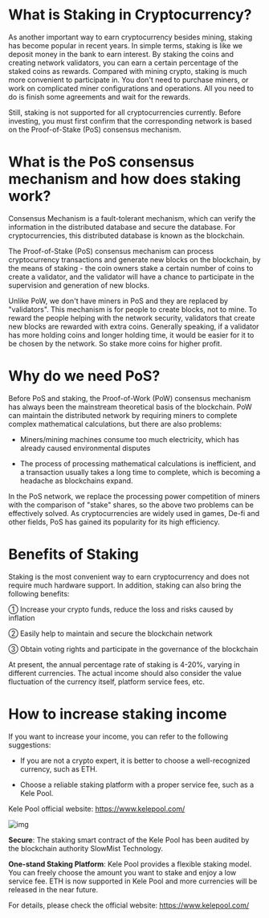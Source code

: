 # What is Staking in Cryptocurrency?

As another important way to earn cryptocurrency besides mining, staking has become popular in recent years. In simple terms, staking is like we deposit money in the bank to earn interest. By staking the coins and creating network validators, you can earn a certain percentage of the staked coins as rewards. Compared with mining crypto, staking is much more convenient to participate in. You don't need to purchase miners, or work on complicated miner configurations and operations. All you need to do is finish some agreements and wait for the rewards.

Still, staking is not supported for all cryptocurrencies currently. Before investing, you must first confirm that the corresponding network is based on the Proof-of-Stake (PoS) consensus mechanism.

# What is the PoS consensus mechanism and how does staking work?

Consensus Mechanism is a fault-tolerant mechanism, which can verify the information in the distributed database and secure the database. For cryptocurrencies, this distributed database is known as the blockchain.

The Proof-of-Stake (PoS) consensus mechanism can process cryptocurrency transactions and generate new blocks on the blockchain, by the means of staking - the coin owners stake a certain number of coins to create a validator, and the validator will have a chance to participate in the supervision and generation of new blocks.

Unlike PoW, we don't have miners in PoS and they are replaced by "validators". This mechanism is for people to create blocks, not to mine. To reward the people helping with the network security, validators that create new blocks are rewarded with extra coins. Generally speaking, if a validator has more holding coins and longer holding time, it would be easier for it to be chosen by the network. So stake more coins for higher profit. 

# Why do we need PoS?

Before PoS and staking, the Proof-of-Work (PoW) consensus mechanism has always been the mainstream theoretical basis of the blockchain. PoW can maintain the distributed network by requiring miners to complete complex mathematical calculations, but there are also problems:

- Miners/mining machines consume too much electricity, which has already caused environmental disputes

- The process of processing mathematical calculations is inefficient, and a transaction usually takes a long time to complete, which is becoming a headache as blockchains expand.

In the PoS network, we replace the processing power competition of miners with the comparison of "stake" shares, so the above two problems can be effectively solved. As cryptocurrencies are widely used in games, De-fi and other fields, PoS has gained its popularity for its high efficiency.

# Benefits of Staking

Staking is the most convenient way to earn cryptocurrency and does not require much hardware support. In addition, staking can also bring the following benefits:

① Increase your crypto funds, reduce the loss and risks caused by inflation

② Easily help to maintain and secure the blockchain network

③ Obtain voting rights and participate in the governance of the blockchain

At present, the annual percentage rate of staking is 4-20%, varying in different currencies. The actual income should also consider the value fluctuation of the currency itself, platform service fees, etc.

# How to increase staking income

If you want to increase your income, you can refer to the following suggestions:

- If you are not a crypto expert, it is better to choose a well-recognized currency, such as ETH.

- Choose a reliable staking platform with a proper service fee, such as a Kele Pool.

Kele Pool official website: https://www.kelepool.com/

![img](https://miro.medium.com/max/1400/1*QGtwnlgxVFHiniUffPbbmA.png)

**Secure**: The staking smart contract of the Kele Pool has been audited by the blockchain authority SlowMist Technology. 

**One-stand Staking Platform**: Kele Pool provides a flexible staking model. You can freely choose the amount you want to stake and enjoy a low service fee. ETH is now supported in Kele Pool and more currencies will be released in the near future. 

For details, please check the official website: https://www.kelepool.com/
